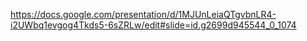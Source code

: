 https://docs.google.com/presentation/d/1MJUnLeiaQTgvbnLR4-i2UWbq1evgog4Tkds5-6sZRLw/edit#slide=id.g2699d945544_0_1074
